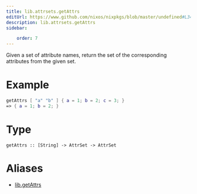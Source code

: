 ```yaml
---
title: lib.attrsets.getAttrs
editUrl: https://www.github.com/nixos/nixpkgs/blob/master/undefined#L340C5
description: lib.attrsets.getAttrs
sidebar:

    order: 7
---
```


Given a set of attribute names, return the set of the corresponding
attributes from the given set.

# Example

```nix
getAttrs [ "a" "b" ] { a = 1; b = 2; c = 3; }
=> { a = 1; b = 2; }
```

# Type

```
getAttrs :: [String] -> AttrSet -> AttrSet
```


# Aliases

- [lib.getAttrs](/nix-doc-comments/reference/lib/lib-getattrs)


